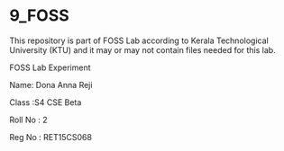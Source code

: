 # 9_FOSS

This repository is part of FOSS Lab according to Kerala Technological University (KTU) and it may or may not contain files needed for this lab.

FOSS Lab Experiment

Name: Dona Anna Reji

Class :S4 CSE Beta

Roll No : 2

Reg No : RET15CS068
